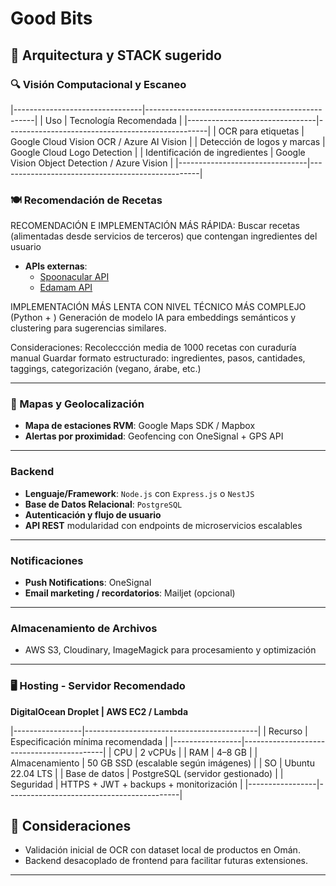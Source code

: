 # Good Bits

## 🧠 Arquitectura y STACK sugerido

### 🔍 Visión Computacional y Escaneo

|--------------------------------|--------------------------------------------------|
| Uso                            | Tecnología Recomendada                           |
|--------------------------------|--------------------------------------------------|
| OCR para etiquetas             | Google Cloud Vision OCR / Azure AI Vision        |
| Detección de logos y marcas    | Google Cloud Logo Detection                      |
| Identificación de ingredientes | Google Vision Object Detection / Azure Vision    |
|--------------------------------|--------------------------------------------------|

### 🍽️ Recomendación de Recetas

RECOMENDACIÓN E IMPLEMENTACIÓN MÁS RÁPIDA:
Buscar recetas (alimentadas desde servicios de terceros) que contengan ingredientes del usuario

- **APIs externas**:  
  - [Spoonacular API](https://spoonacular.com/food-api)  
  - [Edamam API](https://developer.edamam.com/)

IMPLEMENTACIÓN MÁS LENTA CON NIVEL TÉCNICO MÁS COMPLEJO (Python + )
Generación de modelo IA para embeddings semánticos y clustering para sugerencias similares.

Consideraciones:
Recoleccción media de 1000 recetas con curaduría manual
Guardar formato estructurado: ingredientes, pasos, cantidades, taggings, categorización (vegano, árabe, etc.)

---

### 📍 Mapas y Geolocalización

- **Mapa de estaciones RVM**: Google Maps SDK / Mapbox  
- **Alertas por proximidad**: Geofencing con OneSignal + GPS API

---

### Backend

- **Lenguaje/Framework**: `Node.js` con `Express.js` o `NestJS`
- **Base de Datos Relacional**: `PostgreSQL`
- **Autenticación y flujo de usuario**
- **API REST** modularidad con endpoints de microservicios escalables

---

### Notificaciones

- **Push Notifications**: OneSignal  
- **Email marketing / recordatorios**: Mailjet (opcional)

---

### Almacenamiento de Archivos

- AWS S3, Cloudinary, ImageMagick para procesamiento y optimización

---

### 🖥️ Hosting - Servidor Recomendado
**DigitalOcean Droplet | AWS EC2 / Lambda**

|-----------------|-------------------------------------------|
| Recurso         | Especificación mínima recomendada         |
|-----------------|-------------------------------------------|
| CPU             | 2 vCPUs                                   |
| RAM             | 4–8 GB                                    |
| Almacenamiento  | 50 GB SSD (escalable según imágenes)      |
| SO              | Ubuntu 22.04 LTS                          |
| Base de datos   | PostgreSQL (servidor gestionado)          |
| Seguridad       | HTTPS + JWT + backups + monitorización    |
|-----------------|-------------------------------------------|

## 📌 Consideraciones

- Validación inicial de OCR con dataset local de productos en Omán.
- Backend desacoplado de frontend para facilitar futuras extensiones.

---
